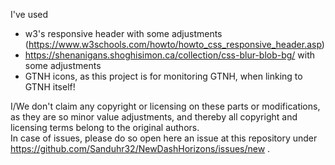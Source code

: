 I've used
- w3's responsive header with some adjustments (https://www.w3schools.com/howto/howto_css_responsive_header.asp)
- https://shenanigans.shoghisimon.ca/collection/css-blur-blob-bg/ with some adjustments
- GTNH icons, as this project is for monitoring GTNH, when linking to GTNH itself!

I/We don't claim any copyright or licensing on these parts or modifications, as they are so minor value adjustments, and thereby all copyright and licensing terms belong to the original authors.  
In case of issues, please do so open here an issue at this repository under https://github.com/Sanduhr32/NewDashHorizons/issues/new .
